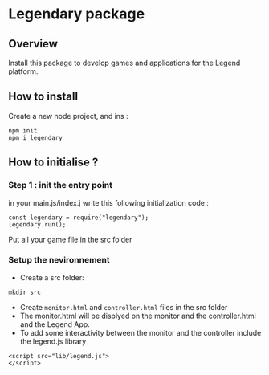 # Legendary package
## Overview
Install this package to develop games and applications for the Legend platform.
## How to install
Create a new node project, and ins :
```
npm init
npm i legendary
```
## How to initialise ?
### Step 1 : init the entry point
in your main.js/index.j write this following initialization code :
```
const legendary = require("legendary");
legendary.run();
```
Put all your game file in the src folder
### Setup the nevironnement
- Create a src folder:
```
mkdir src
```
- Create `monitor.html` and `controller.html` files in the src folder
- The monitor.html will be displyed on the monitor and the controller.html and the Legend App.
- To add some interactivity between the monitor and the controller include the legend.js library
```
<script src="lib/legend.js">
</script>
```
